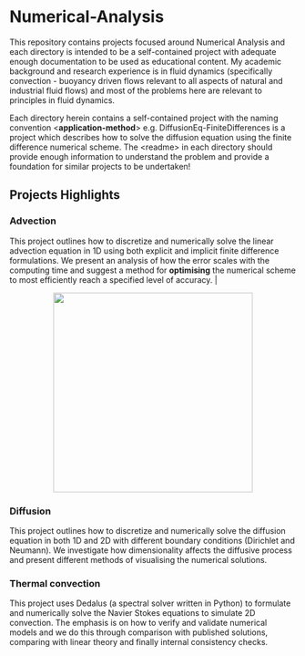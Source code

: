 # Numerical-Analysis

This repository contains projects focused around Numerical Analysis and each directory is intended to be a self-contained project with adequate enough documentation to be used as educational content. My academic background and research experience is in fluid dynamics (specifically convection - buoyancy driven flows relevant to all aspects of natural and industrial fluid flows) and most of the problems here are relevant to principles in fluid dynamics.

Each directory herein contains a self-contained project with the naming convention \<**application-method**\> e.g. DiffusionEq-FiniteDifferences is a project which describes how to solve the diffusion equation using the finite difference numerical scheme. The \<readme\> in each directory should provide enough information to understand the problem and provide a foundation for similar projects to be undertaken!

## Projects Highlights
 ### Advection
This project outlines how to discretize and numerically solve the linear advection equation in 1D using both explicit and implicit finite difference formulations. We present an analysis of how the error scales with the computing time and suggest a method for **optimising** the numerical scheme to most efficiently reach a specified level of accuracy. |
 <p align="center">
<img src = "https://github.com/RobSLong/FD_Advection_comparison/blob/main/advection.gif" width="350" />
</p>
       
### Diffusion 
This project outlines how to discretize and numerically solve the diffusion equation in both 1D and 2D with different boundary conditions (Dirichlet and Neumann). We investigate how dimensionality affects the diffusive process and present different methods of visualising the numerical solutions.

### Thermal convection
This project uses Dedalus (a spectral solver written in Python) to formulate and numerically solve the Navier Stokes equations to simulate 2D convection. The emphasis is on how to verify and validate numerical models and we do this through comparison with published solutions, comparing with linear theory and finally internal consistency checks.

